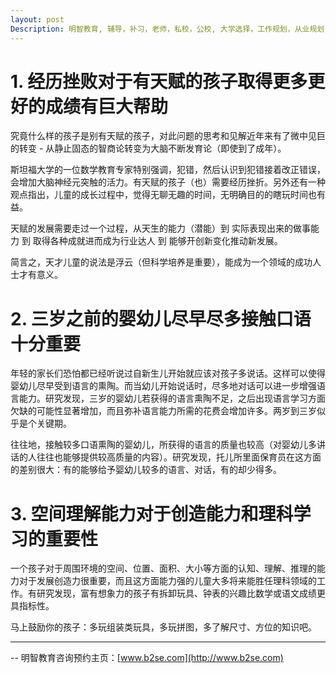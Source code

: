 ```yaml
---
layout: post
Description: 明智教育, 辅导，补习，老师，私校，公校, 大学选择，工作规划，从业规划，天才儿童是浮云，澳洲学生挫折教育，儿童空间推理，空间理解能力， Universities Selection, Career Education, Career Advisors, Guidance, Private Schools, Selective Schools, Writing tutoring, Interviews tutoring, Resume Writing, Spatial skills, Failures help gifted children
---
```


# 1. 经历挫败对于有天赋的孩子取得更多更好的成绩有巨大帮助

究竟什么样的孩子是别有天赋的孩子，对此问题的思考和见解近年来有了微中见巨的转变 - 从静止固态的智商论转变为大脑不断发育论（即使到了成年）。

斯坦福大学的一位数学教育专家特别强调，犯错，然后认识到犯错接着改正错误，会增加大脑神经元突触的活力。有天赋的孩子（也）需要经历挫折。另外还有一种观点指出，儿童的成长过程中，觉得无聊无趣的时间，无明确目的的瞎玩时间也有益。

天赋的发展需要走过一个过程，从天生的能力（潜能）到 实际表现出来的做事能力 到 取得各种成就进而成为行业达人 到 能够开创新变化推动新发展。

简言之，天才儿童的说法是浮云（但科学培养是重要），能成为一个领域的成功人士才有意义。


# 2. 三岁之前的婴幼儿尽早尽多接触口语十分重要

年轻的家长们恐怕都已经听说过自新生儿开始就应该对孩子多说话。这样可以使得婴幼儿尽早受到语言的熏陶。而当幼儿开始说话时，尽多地对话可以进一步增强语言能力。研究发现，三岁的婴幼儿若获得的语言熏陶不足，之后出现语言学习方面欠缺的可能性显著增加，而且弥补语言能力所需的花费会增加许多。两岁到三岁似乎是个关键期。

往往地，接触较多口语熏陶的婴幼儿，所获得的语言的质量也较高（对婴幼儿多讲话的人往往也能够提供较高质量的内容）。研究发现，托儿所里面保育员在这方面的差别很大：有的能够给予婴幼儿较多的语言、对话，有的却少得多。


# 3. 空间理解能力对于创造能力和理科学习的重要性

一个孩子对于周围环境的空间、位置、面积、大小等方面的认知、理解、推理的能力对于发展创造力很重要，而且这方面能力强的儿童大多将来能胜任理科领域的工作。有研究发现，富有想象力的孩子有拆卸玩具、钟表的兴趣比数学或语文成绩更具指标性。

马上鼓励你的孩子：多玩组装类玩具，多玩拼图，多了解尺寸、方位的知识吧。



	
--------
-- 明智教育咨询预约主页：[www.b2se.com](http://www.b2se.com)

